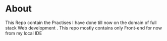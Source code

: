 # About
This Repo contain the Practises I have done till now on the  domain of full stack Web development . This repo mostly contains only Front-end for now from my local IDE
